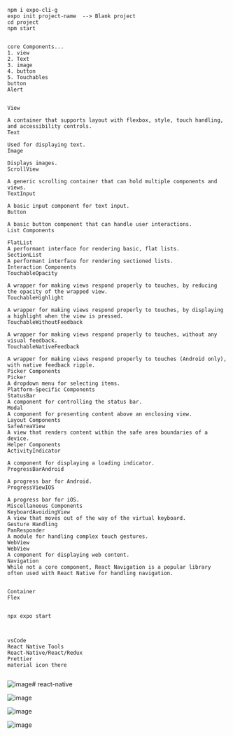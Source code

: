 ```
npm i expo-cli-g
expo init project-name  --> Blank project
cd project
npm start


core Components...
1. view
2. Text
3. image
4. button
5. Touchables
button
Alert


View

A container that supports layout with flexbox, style, touch handling, and accessibility controls.
Text

Used for displaying text.
Image

Displays images.
ScrollView

A generic scrolling container that can hold multiple components and views.
TextInput

A basic input component for text input.
Button

A basic button component that can handle user interactions.
List Components

FlatList
A performant interface for rendering basic, flat lists.
SectionList
A performant interface for rendering sectioned lists.
Interaction Components
TouchableOpacity

A wrapper for making views respond properly to touches, by reducing the opacity of the wrapped view.
TouchableHighlight

A wrapper for making views respond properly to touches, by displaying a highlight when the view is pressed.
TouchableWithoutFeedback

A wrapper for making views respond properly to touches, without any visual feedback.
TouchableNativeFeedback

A wrapper for making views respond properly to touches (Android only), with native feedback ripple.
Picker Components
Picker
A dropdown menu for selecting items.
Platform-Specific Components
StatusBar
A component for controlling the status bar.
Modal
A component for presenting content above an enclosing view.
Layout Components
SafeAreaView
A view that renders content within the safe area boundaries of a device.
Helper Components
ActivityIndicator

A component for displaying a loading indicator.
ProgressBarAndroid

A progress bar for Android.
ProgressViewIOS

A progress bar for iOS.
Miscellaneous Components
KeyboardAvoidingView
A view that moves out of the way of the virtual keyboard.
Gesture Handling
PanResponder
A module for handling complex touch gestures.
WebView
WebView
A component for displaying web content.
Navigation
While not a core component, React Navigation is a popular library often used with React Native for handling navigation.


Container
Flex


npx expo start



vsCode
React Native Tools
React-Native/React/Redux
Prettier
material icon there


```


![image](https://github.com/jniranjanreddy/react-native/assets/83489863/7775cc8b-2843-4c39-a239-8e0dfd110347)# react-native

![image](https://github.com/jniranjanreddy/react-native/assets/83489863/7d33e169-9589-4bf2-b31f-bfa121fb90b2)


![image](https://github.com/jniranjanreddy/react-native/assets/83489863/a4376388-773e-4bfa-b9f2-26681d9be918)

![image](https://github.com/jniranjanreddy/react-native/assets/83489863/8fcd54be-688d-4f34-a73e-8f1d705d109a)

